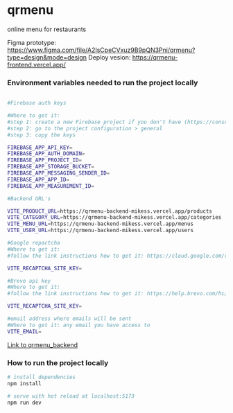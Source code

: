 # qrmenu

online menu for restaurants

Figma prototype: https://www.figma.com/file/A2IsCpeCVxuz9B9pQN3Pni/qrmenu?type=design&mode=design
Deploy vesion: https://qrmenu-frontend.vercel.app/

### Environment variables needed to run the project locally

```bash

#Firebase auth keys

#Where to get it:
#step 1: create a new Firebase project if you don't have (https://console.firebase.google.com/u/1/)
#step 2: go to the project configuration > general
#step 3: copy the keys

FIREBASE_APP_API_KEY=
FIREBASE_APP_AUTH_DOMAIN=
FIREBASE_APP_PROJECT_ID=
FIREBASE_APP_STORAGE_BUCKET=
FIREBASE_APP_MESSAGING_SENDER_ID=
FIREBASE_APP_APP_ID=
FIREBASE_APP_MEASUREMENT_ID=

```

```bash
#Backend URL's

VITE_PRODUCT_URL=https://qrmenu-backend-mikess.vercel.app/products
VITE_CATEGORY_URL=https://qrmenu-backend-mikess.vercel.app/categories
VITE_MENU_URL=https://qrmenu-backend-mikess.vercel.app/menus
VITE_USER_URL=https://qrmenu-backend-mikess.vercel.app/users

```

```bash
#Google repactcha
#Where to get it:
#follow the link instructions how to get it: https://cloud.google.com/recaptcha-enterprise/docs/create-key-website?hl=pt-br

VITE_RECAPTCHA_SITE_KEY=

```

```bash
#Brevo api key
#Where to get it:
#follow the link instructions how to get it: https://help.brevo.com/hc/en-us/articles/209467485-Create-and-manage-your-API-keys

VITE_RECAPTCHA_SITE_KEY=

#email address where emails will be sent
#Where to get it: any email you have access to
VITE_EMAIL=

```

[Link to qrmenu_backend](https://github.com/mikessdev/qrmenu_backend)

### How to run the project locally

```bash
# install dependencies
npm install

# serve with hot reload at localhost:5173
npm run dev

```
